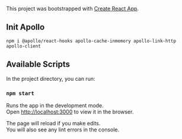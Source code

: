 This project was bootstrapped with [Create React App](https://github.com/facebook/create-react-app).

## Init Apollo
`npm i @apollo/react-hooks apollo-cache-inmemory apollo-link-http apollo-client`

## Available Scripts

In the project directory, you can run:

### `npm start`

Runs the app in the development mode.<br />
Open [http://localhost:3000](http://localhost:3000) to view it in the browser.

The page will reload if you make edits.<br />
You will also see any lint errors in the console.
